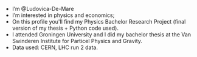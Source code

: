 - I’m @Ludovica-De-Mare
- I’m interested in physics and economics; 
- On this profile you'll find my Physics Bachelor Research Project (final version of my thesis + Python code used).
- I attended Groningen University and I did my bachelor thesis at the Van Swinderen Institute for Particel Physics and Gravity.
- Data used: CERN, LHC run 2 data.
  

<!---
Ludovica-De-Mare/Ludovica-De-Mare is a ✨ special ✨ repository because its `README.md` (this file) appears on your GitHub profile.
You can click the Preview link to take a look at your changes.
--->
